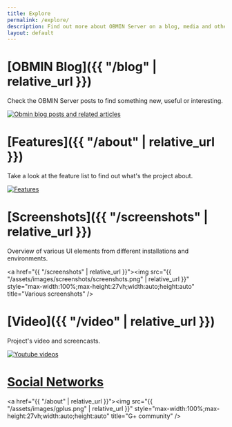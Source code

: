 ```yaml
---
title: Explore
permalink: /explore/
description: Find out more about OBMIN Server on a blog, media and other sources.
layout: default
---
```


# [OBMIN Blog]({{ "/blog" | relative_url }})
<p class="description">Check the OBMIN Server posts to find something new, useful or interesting.</p>
<a href="{{ "/blog" | relative_url }}"><img src="{{ "/assets/images/blogs.png" | relative_url }}" style="max-width:100%;max-height:27vh;width:auto;height:auto" title="Obmin blog posts and related articles" /></a>

# [Features]({{ "/about" | relative_url }})

<p class="description">Take a look at the feature list to find out what's the project about.</p>
<a href="{{ "/about" | relative_url }}"><img src="{{ "/assets/images/features.png" | relative_url }}" style="max-width:100%;max-height:27vh;width:auto;height:auto" title="Features" /></a>

# [Screenshots]({{ "/screenshots" | relative_url }})
<p class="description">Overview of various UI elements from different installations and environments.</p>

<a href="{{ "/screenshots" | relative_url }}"><img src="{{ "/assets/images/screenshots/screenshots.png" | relative_url }}" style="max-width:100%;max-height:27vh;width:auto;height:auto" title="Various screenshots" /></a>

# [Video]({{ "/video" | relative_url }})
<p class="description">Project's video and screencasts.</p>
<a href="{{ "/video" | relative_url }}"><img src="{{ "/assets/images/videos.png" | relative_url }}" style="max-width:100%;max-height:37vh;width:auto;height:auto" title="Youtube videos" /></a>

# [Social Networks](#)
<a href="{{ "/about" | relative_url }}"><img src="{{ "/assets/images/gplus.png" | relative_url }}" style="max-width:100%;max-height:27vh;width:auto;height:auto" title="G+ community" /></a>
